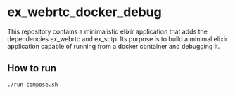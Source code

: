 # ex_webrtc_docker_debug

This repository contains a minimalistic elixir application that adds the dependencies ex_webrtc and ex_sctp. Its  purpose is to build a minimal elixir application capable of running from a docker container and debugging it.

## How to run

```bash
./run-compose.sh
```


